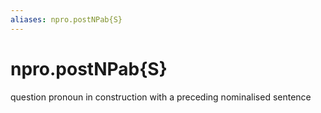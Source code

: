 ```yaml
---
aliases: npro.postNPab{S}
---
```

# npro.postNPab{S}

question pronoun in construction with a preceding nominalised sentence
